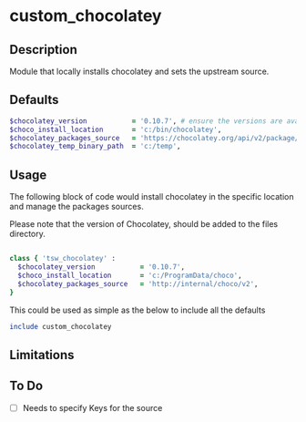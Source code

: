 # custom_chocolatey

## Description

Module that locally installs chocolatey and sets the upstream source.

## Defaults

```ruby
$chocolatey_version           = '0.10.7', # ensure the versions are available in the files/ directory
$choco_install_location       = 'c:/bin/chocolatey',
$chocolatey_packages_source   = 'https://chocolatey.org/api/v2/package/chocolatey/',
$chocolatey_temp_binary_path  = 'c:/temp',
```

## Usage

The following block of code would install chocolatey in the specific location
and manage the packages sources.

Please note that the version of Chocolatey, should be added to the files
directory.

```ruby

class { 'tsw_chocolatey' :
  $chocolatey_version           = '0.10.7',
  $choco_install_location       = 'c:/ProgramData/choco',
  $chocolatey_packages_source   = 'http://internal/choco/v2',
}
```

This could be used as simple as the below to include all the defaults

```ruby
include custom_chocolatey
```

## Limitations

## To Do

- [ ] Needs to specify Keys for the source
